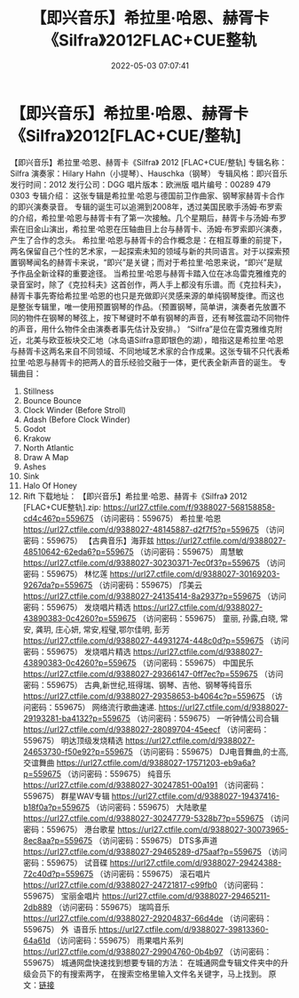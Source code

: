 ﻿---
title: 【即兴音乐】希拉里·哈恩、赫胥卡《Silfra》2012FLAC+CUE整轨
date: 2022-05-03 07:07:41
categories: 古典音乐、新世纪、纯音雅乐
tags: 纯音雅乐
---
# 【即兴音乐】希拉里·哈恩、赫胥卡《Silfra》2012[FLAC+CUE/整轨]

【即兴音乐】希拉里·哈恩、赫胥卡《Silfra》 2012
[FLAC+CUE/整轨]
专辑名称：Silfra
演奏家：Hilary
Hahn（小提琴）、Hauschka（钢琴）
专辑风格：即兴音乐
发行时间：2012
发行公司：DGG
唱片版本：欧洲版
唱片编号：00289 479
0303
专辑介绍：
这张专辑是希拉里·哈恩与德国前卫作曲家、钢琴家赫胥卡合作的即兴演奏录音。
专辑的诞生可以追溯到2008年，透过美国民歌手汤姆·布罗索的介绍，希拉里·哈恩与赫胥卡有了第一次接触。几个星期后，赫胥卡与汤姆·布罗索在旧金山演出，希拉里·哈恩在压轴曲目上台与赫胥卡、汤姆·布罗索即兴演奏，产生了合作的念头。
希拉里·哈恩与赫胥卡的合作概念是：在相互尊重的前提下，两名保留自己个性的艺术家，一起探索未知的领域与新的共同语言。对于以探索预置钢琴闻名的赫胥卡来说，“即兴”是关键；而对于希拉里·哈恩来说，“即兴”是赋予作品全新诠释的重要途径。
当希拉里·哈恩与赫胥卡踏入位在冰岛雷克雅维克的录音室时，除了《克拉科夫》这首创作，两人手上都没有乐谱。而《克拉科夫》，赫胥卡事先寄给希拉里·哈恩的也只是充做即兴灵感来源的单纯钢琴旋律。而这也是整张专辑里，唯一使用预置钢琴的作品。（预置钢琴，简单讲，演奏者先放置不同的物件在钢琴的琴弦上，按下琴键时不单有钢琴的声音，还有琴弦震动不同物件的声音，用什么物件全由演奏者事先估计及安排。）
“Silfra”是位在雷克雅维克附近，北美与欧亚板块交汇地（冰岛语Silfra意即银色的湖），暗指这是希拉里·哈恩与赫胥卡这两名来自不同领域、不同地域艺术家的合作成果。这张专辑不只代表希拉里·哈恩与赫胥卡的把两人的音乐经验交融于一体，更代表全新声音的诞生。
专辑曲目：
01. Stillness
02. Bounce Bounce
03. Clock Winder (Before
Stroll)
04. Adash (Before Clock
Winder)
05. Godot
06. Krakow
07. North Atlantic
08. Draw A Map
09. Ashes
10. Sink
11. Halo Of Honey
12. Rift
下载地址：
【即兴音乐】希拉里·哈恩、赫胥卡《Silfra》 2012
[FLAC+CUE整轨].zip: https://url27.ctfile.com/f/9388027-568158858-cd4c46?p=559675
（访问密码：559675）
希拉里·哈恩
https://url27.ctfile.com/d/9388027-48145887-d2f7f5?p=559675
（访问密码：559675）
【古典音乐】海菲兹
https://url27.ctfile.com/d/9388027-48510642-62eda6?p=559675
（访问密码：559675）
周慧敏
https://url27.ctfile.com/d/9388027-30230371-7ec0f3?p=559675
（访问密码：559675）
林忆莲
https://url27.ctfile.com/d/9388027-30169203-9267da?p=559675
（访问密码：559675）
邝美云
https://url27.ctfile.com/d/9388027-24135414-8a2937?p=559675
（访问密码：559675）
发烧唱片精选
https://url27.ctfile.com/d/9388027-43890383-0c4260?p=559675
（访问密码：559675）
童丽, 孙露,白晓, 常安, 龚玥, 庄心妍, 常安,程璧,鄂尔佳明, 彭芳
https://url27.ctfile.com/d/9388027-44931274-448c0d?p=559675
（访问密码：559675）
发烧唱片精选
https://url27.ctfile.com/d/9388027-43890383-0c4260?p=559675
（访问密码：559675）
中国民乐
https://url27.ctfile.com/d/9388027-29366147-0ff7ec?p=559675
（访问密码：559675）
古典,新世纪,班得瑞、钢琴、吉他、钢琴等纯音乐
https://url27.ctfile.com/d/9388027-29358653-b4064c?p=559675
（访问密码：559675）
网络流行歌曲速递.
https://url27.ctfile.com/d/9388027-29193281-ba4132?p=559675
（访问密码：559675）
一听钟情公司合辑
https://url27.ctfile.com/d/9388027-28089704-45eecf
（访问密码：559675）
明达顶级发烧精选
https://url27.ctfile.com/d/9388027-24653730-f50e92?p=559675
（访问密码：559675）
DJ电音舞曲,的士高, 交谊舞曲
https://url27.ctfile.com/d/9388027-17571203-eb9a6a?p=559675
（访问密码：559675）
纯音乐
https://url27.ctfile.com/d/9388027-30247851-00a191
（访问密码：559675）
群星WAV专辑
https://url27.ctfile.com/d/9388027-19437416-b18f0a?p=559675
（访问密码：559675）
大陆歌星
https://url27.ctfile.com/d/9388027-30247779-5328b7?p=559675
（访问密码：559675）
港台歌星
https://url27.ctfile.com/d/9388027-30073965-8ec8aa?p=559675
（访问密码：559675）
DTS多声道
https://url27.ctfile.com/d/9388027-29465289-d75aaf?p=559675
（访问密码：559675）
试音碟
https://url27.ctfile.com/d/9388027-29424388-72c40d?p=559675
（访问密码：559675）
滚石唱片
https://url27.ctfile.com/d/9388027-24721817-c99fb0
（访问密码：559675）
宝丽金唱片
https://url27.ctfile.com/d/9388027-29465211-2db889
（访问密码：559675）
瑞鸣音乐
https://url27.ctfile.com/d/9388027-29204837-66d4de
（访问密码：559675）
外  语音乐
https://url27.ctfile.com/d/9388027-39813360-64a61d
（访问密码：559675）
雨果唱片系列
https://url27.ctfile.com/d/9388027-29904760-0b4b97
（访问密码：559675）
城通网盘快速找到想要专辑的方法：
在城通网盘专辑文件夹中的升级会员下的有搜索两字，
在搜索空格里输入文件名关键字，马上找到。
原文：[链接](https://blog.sina.com.cn/s/blog_1647c7e7601030x0c.html)